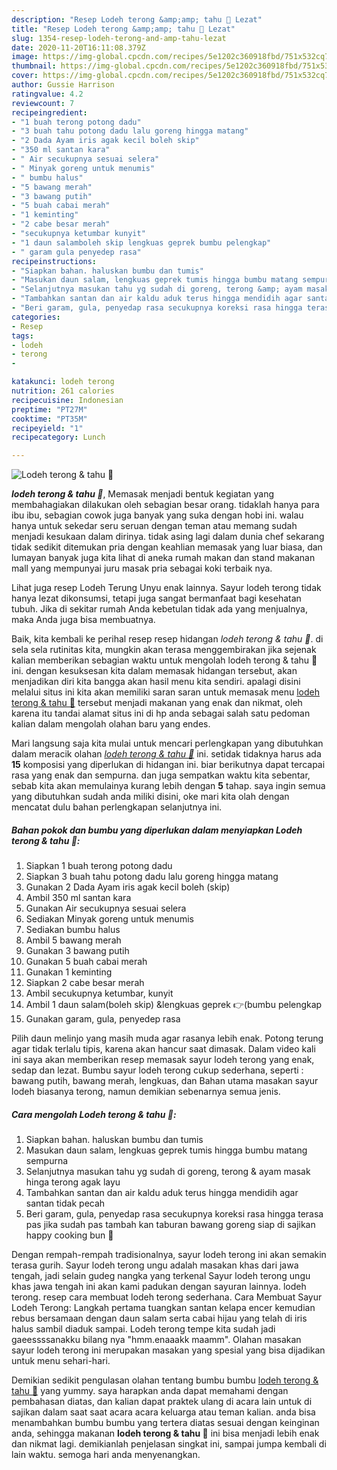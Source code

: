 ```yaml
---
description: "Resep Lodeh terong &amp;amp; tahu 🍆 Lezat"
title: "Resep Lodeh terong &amp;amp; tahu 🍆 Lezat"
slug: 1354-resep-lodeh-terong-and-amp-tahu-lezat
date: 2020-11-20T16:11:08.379Z
image: https://img-global.cpcdn.com/recipes/5e1202c360918fbd/751x532cq70/lodeh-terong-tahu-🍆-foto-resep-utama.jpg
thumbnail: https://img-global.cpcdn.com/recipes/5e1202c360918fbd/751x532cq70/lodeh-terong-tahu-🍆-foto-resep-utama.jpg
cover: https://img-global.cpcdn.com/recipes/5e1202c360918fbd/751x532cq70/lodeh-terong-tahu-🍆-foto-resep-utama.jpg
author: Gussie Harrison
ratingvalue: 4.2
reviewcount: 7
recipeingredient:
- "1 buah terong potong dadu"
- "3 buah tahu potong dadu lalu goreng hingga matang"
- "2 Dada Ayam iris agak kecil boleh skip"
- "350 ml santan kara"
- " Air secukupnya sesuai selera"
- " Minyak goreng untuk menumis"
- " bumbu halus"
- "5 bawang merah"
- "3 bawang putih"
- "5 buah cabai merah"
- "1 keminting"
- "2 cabe besar merah"
- "secukupnya ketumbar kunyit"
- "1 daun salamboleh skip lengkuas geprek bumbu pelengkap"
- " garam gula penyedep rasa"
recipeinstructions:
- "Siapkan bahan. haluskan bumbu dan tumis"
- "Masukan daun salam, lengkuas geprek tumis hingga bumbu matang sempurna"
- "Selanjutnya masukan tahu yg sudah di goreng, terong &amp; ayam masak hinga terong agak layu"
- "Tambahkan santan dan air kaldu aduk terus hingga mendidih agar santan tidak pecah"
- "Beri garam, gula, penyedap rasa secukupnya koreksi rasa hingga terasa pas jika sudah pas tambah kan taburan bawang goreng siap di sajikan happy cooking bun 🥰"
categories:
- Resep
tags:
- lodeh
- terong
- 

katakunci: lodeh terong  
nutrition: 261 calories
recipecuisine: Indonesian
preptime: "PT27M"
cooktime: "PT35M"
recipeyield: "1"
recipecategory: Lunch

---
```



![Lodeh terong &amp; tahu 🍆](https://img-global.cpcdn.com/recipes/5e1202c360918fbd/751x532cq70/lodeh-terong-tahu-🍆-foto-resep-utama.jpg)

<b><i>lodeh terong &amp; tahu 🍆</i></b>, Memasak menjadi bentuk kegiatan yang membahagiakan dilakukan oleh sebagian besar orang. tidaklah hanya para ibu ibu, sebagian cowok juga banyak yang suka dengan hobi ini. walau hanya untuk sekedar seru seruan dengan teman atau memang sudah menjadi kesukaan dalam dirinya. tidak asing lagi dalam dunia chef sekarang tidak sedikit ditemukan pria dengan keahlian memasak yang luar biasa, dan lumayan banyak juga kita lihat di aneka rumah makan dan stand makanan mall yang mempunyai juru masak pria sebagai koki terbaik nya.

Lihat juga resep Lodeh Terung Unyu enak lainnya. Sayur lodeh terong tidak hanya lezat dikonsumsi, tetapi juga sangat bermanfaat bagi kesehatan tubuh. Jika di sekitar rumah Anda kebetulan tidak ada yang menjualnya, maka Anda juga bisa membuatnya.

Baik, kita kembali ke perihal resep resep hidangan <i>lodeh terong &amp; tahu 🍆</i>. di sela sela rutinitas kita, mungkin akan terasa menggembirakan jika sejenak kalian memberikan sebagian waktu untuk mengolah lodeh terong &amp; tahu 🍆 ini. dengan kesuksesan kita dalam memasak hidangan tersebut, akan menjadikan diri kita bangga akan hasil menu kita sendiri. apalagi disini melalui situs ini kita akan memiliki saran saran untuk memasak menu <u>lodeh terong &amp; tahu 🍆</u> tersebut menjadi makanan yang enak dan nikmat, oleh karena itu tandai alamat situs ini di hp anda sebagai salah satu pedoman kalian dalam mengolah olahan baru yang endes.


Mari langsung saja kita mulai untuk mencari perlengkapan yang dibutuhkan dalam meracik olahan <u><i>lodeh terong &amp; tahu 🍆</i></u> ini. setidak tidaknya harus ada <b>15</b> komposisi yang diperlukan di hidangan ini. biar berikutnya dapat tercapai rasa yang enak dan sempurna. dan juga sempatkan waktu kita sebentar, sebab kita akan memulainya kurang lebih dengan <b>5</b> tahap. saya ingin semua yang dibutuhkan sudah anda miliki disini, oke mari kita olah dengan mencatat dulu bahan perlengkapan selanjutnya ini.

<!--inarticleads1-->

##### Bahan pokok dan bumbu yang diperlukan dalam menyiapkan Lodeh terong &amp; tahu 🍆:

1. Siapkan 1 buah terong potong dadu
1. Siapkan 3 buah tahu potong dadu lalu goreng hingga matang
1. Gunakan 2 Dada Ayam iris agak kecil boleh (skip)
1. Ambil 350 ml santan kara
1. Gunakan  Air secukupnya sesuai selera
1. Sediakan  Minyak goreng untuk menumis
1. Sediakan  bumbu halus
1. Ambil 5 bawang merah
1. Gunakan 3 bawang putih
1. Gunakan 5 buah cabai merah
1. Gunakan 1 keminting
1. Siapkan 2 cabe besar merah
1. Ambil secukupnya ketumbar, kunyit
1. Ambil 1 daun salam(boleh skip) &amp;lengkuas geprek 👉(bumbu pelengkap
1. Gunakan  garam, gula, penyedep rasa


Pilih daun melinjo yang masih muda agar rasanya lebih enak. Potong terung agar tidak terlalu tipis, karena akan hancur saat dimasak. Dalam video kali ini saya akan memberikan resep memasak sayur lodeh terong yang enak, sedap dan lezat. Bumbu sayur lodeh terong cukup sederhana, seperti : bawang putih, bawang merah, lengkuas, dan Bahan utama masakan sayur lodeh biasanya terong, namun demikian sebenarnya semua jenis. 

<!--inarticleads2-->

##### Cara mengolah Lodeh terong &amp; tahu 🍆:

1. Siapkan bahan. haluskan bumbu dan tumis
1. Masukan daun salam, lengkuas geprek tumis hingga bumbu matang sempurna
1. Selanjutnya masukan tahu yg sudah di goreng, terong &amp; ayam masak hinga terong agak layu
1. Tambahkan santan dan air kaldu aduk terus hingga mendidih agar santan tidak pecah
1. Beri garam, gula, penyedap rasa secukupnya koreksi rasa hingga terasa pas jika sudah pas tambah kan taburan bawang goreng siap di sajikan happy cooking bun 🥰


Dengan rempah-rempah tradisionalnya, sayur lodeh terong ini akan semakin terasa gurih. Sayur lodeh terong ungu adalah masakan khas dari jawa tengah, jadi selain gudeg nangka yang terkenal Sayur lodeh terong ungu khas jawa tengah ini akan kami padukan dengan sayuran lainnya. lodeh terong. resep cara membuat lodeh terong sederhana. Cara Membuat Sayur Lodeh Terong: Langkah pertama tuangkan santan kelapa encer kemudian rebus bersamaan dengan daun salam serta cabai hijau yang telah di iris halus sambil diaduk sampai. Lodeh terong tempe kita sudah jadi gaeessssanakku bilang nya &#34;hmm.enaaakk maamm&#34;. Olahan masakan sayur lodeh terong ini merupakan masakan yang spesial yang bisa dijadikan untuk menu sehari-hari. 

Demikian sedikit pengulasan olahan tentang bumbu bumbu <u>lodeh terong &amp; tahu 🍆</u> yang yummy. saya harapkan anda dapat memahami dengan pembahasan diatas, dan kalian dapat praktek ulang di acara lain untuk di sajikan dalam saat saat acara acara keluarga atau teman kalian. anda bisa menambahkan bumbu bumbu yang tertera diatas sesuai dengan keinginan anda, sehingga makanan <b>lodeh terong &amp; tahu 🍆</b> ini bisa menjadi lebih enak dan nikmat lagi. demikianlah penjelasan singkat ini, sampai jumpa kembali di lain waktu. semoga hari anda menyenangkan.
